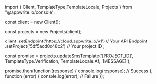 import { Client, TemplateType,TemplateLocale, Projects } from "@appwrite.io/console";

const client = new Client();

const projects = new Projects(client);

client
    .setEndpoint('https://cloud.appwrite.io/v1') // Your API Endpoint
    .setProject('5df5acd0d48c2') // Your project ID
;

const promise = projects.updateSmsTemplate('[PROJECT_ID]', TemplateType.Verification, TemplateLocale.Af, '[MESSAGE]');

promise.then(function (response) {
    console.log(response); // Success
}, function (error) {
    console.log(error); // Failure
});